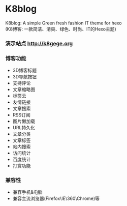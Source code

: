 # K8blog
K8blog: A simple Green fresh fashion IT theme for hexo  <br>
(K8博客: 一款简洁、清爽、绿色、时尚、IT的Hexo主题)

### 演示站点 http://k8gege.org

### 博客功能

- 3D博客标题
- 3D导航按钮
- 支持评论
- 文章缩略图
- 标签云
- 友情链接
- 文章搜索
- RSS订阅
- 图片懒加载
- URL持久化
- 文章分类
- 文章标签
- 站内搜索
- 访问统计
- 百度统计
- 打赏功能

### 兼容性
- 兼容手机&电脑
- 兼容主流浏览器(Firefox\IE\360\Chrome)等